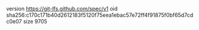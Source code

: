 version https://git-lfs.github.com/spec/v1
oid sha256:c170c171b40d2612183f5120f75eea1ebac57e72ff4f91875f0bf65d7cdc0e07
size 9705
